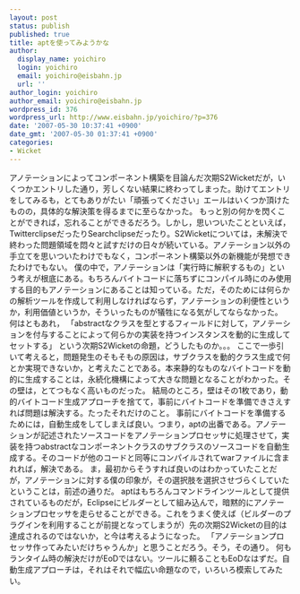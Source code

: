 ```yaml
---
layout: post
status: publish
published: true
title: aptを使ってみようかな
author:
  display_name: yoichiro
  login: yoichiro
  email: yoichiro@eisbahn.jp
  url: ''
author_login: yoichiro
author_email: yoichiro@eisbahn.jp
wordpress_id: 376
wordpress_url: http://www.eisbahn.jp/yoichiro/?p=376
date: '2007-05-30 10:37:41 +0900'
date_gmt: '2007-05-30 01:37:41 +0900'
categories:
- Wicket
---
```


アノテーションによってコンポーネント構築を目論んだ次期S2Wicketだが，いくつかエントリした通り，芳しくない結果に終わってしまった。助けてエントリをしてみるも，とてもありがたい「頑張ってください」エールはいくつか頂けたものの，具体的な解決策を得るまでに至らなかった。
もっと別の何かを閃くことができれば，忘れることができるだろう。しかし，思いついたことといえば，TwitterclipseだったりSearchclipseだったり。S2Wicketについては，未解決で終わった問題領域を悶々と試すだけの日々が続いている。アノテーション以外の手立てを思いついたわけでもなく，コンポーネント構築以外の新機能が発想できたわけでもない。
僕の中で，アノテーションは「実行時に解釈するもの」という考えが根底にある。もちろんバイトコードに落ちずにコンパイル時にのみ使用する目的もアノテーションにあることは知っている。ただ，そのためには何らかの解析ツールを作成して利用しなければならず，アノテーションの利便性というか，利用価値というか，そういったものが犠牲になる気がしてならなかった。
何はともあれ，
「abstractなクラスを型とするフィールドに対して，アノテーションを付与することによって何らかの実装を持つインスタンスを動的に生成してセットする」
という次期S2Wicketの命題，どうしたものか。。。
ここで一歩引いて考えると，問題発生のそもそもの原因は，サブクラスを動的クラス生成で何とか実現できないか，と考えたことである。本来静的なものなバイトコードを動的に生成することは，永続化機構によって大きな問題となることがわかった。その壁は，とてつもなく高いものだった。
結局のところ，壁はその1枚であり，動的バイトコード生成アプローチを捨てて，事前にバイトコードを準備できさえすれば問題は解決する。たったそれだけのこと。
事前にバイトコードを準備するためには，自動生成をしてしまえば良い。つまり，aptの出番である。アノテーションが記述されたソースコードをアノテーションプロセッサに処理させて，実装を持つabstractなコンポーネントクラスのサブクラスのソースコードを自動生成する。そのコードが他のコードと同等にコンパイルされてwarファイルに含まれれば，解決である。
ま，最初からそうすれば良いのはわかっていたことだが，アノテーションに対する僕の印象が，その選択肢を選択させづらくしていたということは，前述の通りだ。
aptはもちろんコマンドラインツールとして提供されているものだが，Eclipseにビルダーとして組み込んで，暗黙的にアノテーションプロセッサを走らせることができる。これをうまく使えば（ビルダーのプラグインを利用することが前提となってしまうが）先の次期S2Wicketの目的は達成されるのではないか，と今は考えるようになった。
「アノテーションプロセッサ作ってみたいだけちゃうんか」と思うことだろう。そう，その通り。
何もランタイム時の解決だけがEoDではない。ツールに頼ることもEoDなはずだ。自動生成アプローチは，それはそれで幅広い命題なので，いろいろ模索してみたい。
